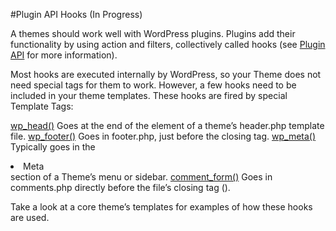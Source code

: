 #Plugin API Hooks (In Progress)

A themes should work well with WordPress plugins. Plugins add their functionality by using action and filters, collectively called hooks (see [Plugin API](https://codex.wordpress.org/Plugin_API) for more information).

Most hooks are executed internally by WordPress, so your Theme does not need special tags for them to work. However, a few hooks need to be included in your theme templates. These hooks are fired by special Template Tags:

[wp_head()](https://developer.wordpress.org/reference/functions/wp_head/) Goes at the end of the <head> element of a theme’s header.php template file.
[wp_footer()](https://developer.wordpress.org/reference/functions/wp_footer/) Goes in footer.php, just before the closing </body> tag.
[wp_meta()](https://developer.wordpress.org/reference/functions/wp_meta/) Typically goes in the <li>Meta</li> section of a Theme’s menu or sidebar.
[comment_form()](https://developer.wordpress.org/reference/functions/comment_form/) Goes in comments.php directly before the file’s closing tag (</div>).

Take a look at a core theme’s templates for examples of how these hooks are used.